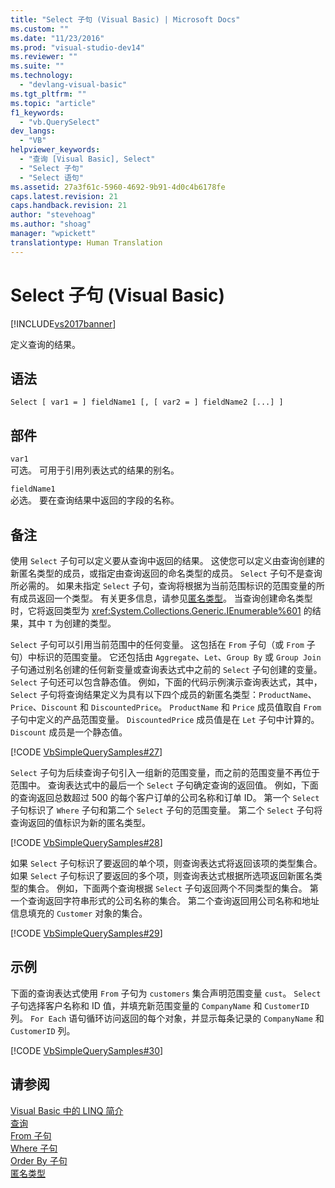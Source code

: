 ```yaml
---
title: "Select 子句 (Visual Basic) | Microsoft Docs"
ms.custom: ""
ms.date: "11/23/2016"
ms.prod: "visual-studio-dev14"
ms.reviewer: ""
ms.suite: ""
ms.technology: 
  - "devlang-visual-basic"
ms.tgt_pltfrm: ""
ms.topic: "article"
f1_keywords: 
  - "vb.QuerySelect"
dev_langs: 
  - "VB"
helpviewer_keywords: 
  - "查询 [Visual Basic], Select"
  - "Select 子句"
  - "Select 语句"
ms.assetid: 27a3f61c-5960-4692-9b91-4d0c4b6178fe
caps.latest.revision: 21
caps.handback.revision: 21
author: "stevehoag"
ms.author: "shoag"
manager: "wpickett"
translationtype: Human Translation
---
```

# Select 子句 (Visual Basic)
[!INCLUDE[vs2017banner](../../../csharp/includes/vs2017banner.md)]

定义查询的结果。  
  
## 语法  
  
```  
Select [ var1 = ] fieldName1 [, [ var2 = ] fieldName2 [...] ]  
```  
  
## 部件  
 `var1`  
 可选。  可用于引用列表达式的结果的别名。  
  
 `fieldName1`  
 必选。  要在查询结果中返回的字段的名称。  
  
## 备注  
 使用 `Select` 子句可以定义要从查询中返回的结果。  这使您可以定义由查询创建的新匿名类型的成员，或指定由查询返回的命名类型的成员。  `Select` 子句不是查询所必需的。  如果未指定 `Select` 子句，查询将根据为当前范围标识的范围变量的所有成员返回一个类型。  有关更多信息，请参见[匿名类型](../../../visual-basic/programming-guide/language-features/objects-and-classes/anonymous-types.md)。  当查询创建命名类型时，它将返回类型为 <xref:System.Collections.Generic.IEnumerable%601> 的结果，其中 `T` 为创建的类型。  
  
 `Select` 子句可以引用当前范围中的任何变量。  这包括在 `From` 子句（或 `From` 子句）中标识的范围变量。  它还包括由 `Aggregate`、`Let`、`Group By` 或 `Group Join` 子句通过别名创建的任何新变量或查询表达式中之前的 `Select` 子句创建的变量。  `Select` 子句还可以包含静态值。  例如，下面的代码示例演示查询表达式，其中，`Select` 子句将查询结果定义为具有以下四个成员的新匿名类型：`ProductName`、`Price`、`Discount` 和 `DiscountedPrice`。  `ProductName` 和 `Price` 成员值取自 `From` 子句中定义的产品范围变量。  `DiscountedPrice` 成员值是在 `Let` 子句中计算的。  `Discount` 成员是一个静态值。  
  
 [!CODE [VbSimpleQuerySamples#27](../CodeSnippet/VS_Snippets_VBCSharp/VbSimpleQuerySamples#27)]  
  
 `Select` 子句为后续查询子句引入一组新的范围变量，而之前的范围变量不再位于范围中。  查询表达式中的最后一个 `Select` 子句确定查询的返回值。  例如，下面的查询返回总数超过 500 的每个客户订单的公司名称和订单 ID。  第一个 `Select` 子句标识了 `Where` 子句和第二个 `Select` 子句的范围变量。  第二个 `Select` 子句将查询返回的值标识为新的匿名类型。  
  
 [!CODE [VbSimpleQuerySamples#28](../CodeSnippet/VS_Snippets_VBCSharp/VbSimpleQuerySamples#28)]  
  
 如果 `Select` 子句标识了要返回的单个项，则查询表达式将返回该项的类型集合。  如果 `Select` 子句标识了要返回的多个项，则查询表达式根据所选项返回新匿名类型的集合。  例如，下面两个查询根据 `Select` 子句返回两个不同类型的集合。  第一个查询返回字符串形式的公司名称的集合。  第二个查询返回用公司名称和地址信息填充的 `Customer` 对象的集合。  
  
 [!CODE [VbSimpleQuerySamples#29](../CodeSnippet/VS_Snippets_VBCSharp/VbSimpleQuerySamples#29)]  
  
## 示例  
 下面的查询表达式使用 `From` 子句为 `customers` 集合声明范围变量 `cust`。  `Select` 子句选择客户名称和 ID 值，并填充新范围变量的 `CompanyName` 和 `CustomerID` 列。  `For Each` 语句循环访问返回的每个对象，并显示每条记录的 `CompanyName` 和 `CustomerID` 列。  
  
 [!CODE [VbSimpleQuerySamples#30](../CodeSnippet/VS_Snippets_VBCSharp/VbSimpleQuerySamples#30)]  
  
## 请参阅  
 [Visual Basic 中的 LINQ 简介](../../../visual-basic/programming-guide/language-features/linq/introduction-to-linq.md)   
 [查询](../../../visual-basic/language-reference/queries/queries.md)   
 [From 子句](../../../visual-basic/language-reference/queries/from-clause.md)   
 [Where 子句](../../../visual-basic/language-reference/queries/where-clause.md)   
 [Order By 子句](../../../visual-basic/language-reference/queries/order-by-clause.md)   
 [匿名类型](../../../visual-basic/programming-guide/language-features/objects-and-classes/anonymous-types.md)